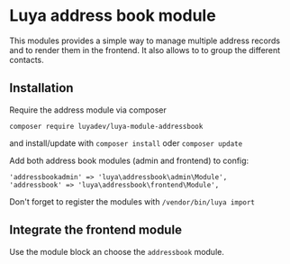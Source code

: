 # Luya address book module

This modules provides a simple way to manage multiple address records and to render them in the frontend.
It also allows to to group the different contacts.

## Installation

Require the address module via composer
```
composer require luyadev/luya-module-addressbook
```
and install/update with `composer install` oder `composer update`

Add both address book modules (admin and frontend) to config:
```
'addressbookadmin' => 'luya\addressbook\admin\Module',
'addressbook' => 'luya\addressbook\frontend\Module',
```

Don't forget to register the modules with `/vendor/bin/luya import`

## Integrate the frontend module

Use the module block an choose the `addressbook` module.

